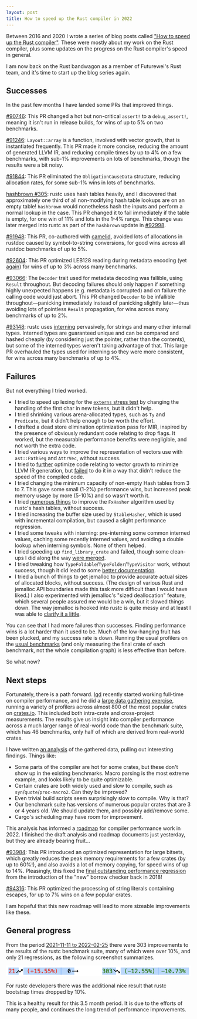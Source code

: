 ```yaml
---
layout: post
title: How to speed up the Rust compiler in 2022
---
```


Between 2016 and 2020 I wrote a series of blog posts called ["How to speed up
the Rust
compiler"](https://blog.mozilla.org/nnethercote/2020/09/08/how-to-speed-up-the-rust-compiler-one-last-time/).
These were mostly about my work on the Rust compiler, plus some updates on the
progress on the Rust compiler's speed in general.

I am now back on the Rust bandwagon as a member of Futurewei's Rust team, and
it's time to start up the blog series again.

## Successes

In the past few months I have landed some PRs that improved things.

[#90746](https://github.com/rust-lang/rust/pull/90746): This PR changed a hot
but non-critical `assert!` to a `debug_assert!`, meaning it isn't run in
release builds, for wins of up to 5% on two benchmarks.

[#91246](https://github.com/rust-lang/rust/pull/91246): `Layout::array` is a
function, involved with vector growth, that is instantiated frequently. This PR
made it more concise, reducing the amount of generated LLVM IR, and reducing
compile times by up to 4% on a few benchmarks, with sub-1% improvements on lots
of benchmarks, though the results were a bit noisy.

[#91844](https://github.com/rust-lang/rust/pull/91844/): This PR eliminated the
`ObligationCauseData` structure, reducing allocation rates, for some sub-1%
wins in lots of benchmarks.

[hashbrown #305](https://github.com/rust-lang/hashbrown/pull/305): rustc uses
hash tables heavily, and I discovered that approximately one third of all
non-modifying hash table lookups are on an empty table! `hashbrown` would
nonetheless hash the inputs and perform a normal lookup in the case. This PR
changed it to fail immediately if the table is empty, for one win of 11% and
lots in the 1-4% range. This change was later merged into rustc as part of the
`hashbrown` update in
[#92998](https://github.com/rust-lang/rust/pull/92998).

[#91948](https://github.com/rust-lang/rust/pull/91948): This PR, co-authored
with [camelid](https://github.com/camelid), avoided lots of allocations in
rustdoc caused by symbol-to-string conversions, for good wins across all
rustdoc benchmarks of up to 5%.

[#92604](https://github.com/rust-lang/rust/pull/92604): This PR optimized
LEB128 reading during metadata encoding (yet
[again](https://github.com/rust-lang/rust/pull/69050)) for wins of up to 3%
across many benchmarks.

[#93066](https://github.com/rust-lang/rust/pull/93066): The `Decoder` trait
used for metadata decoding was fallible, using `Result` throughout. But
decoding failures should only happen if something highly unexpected happens
(e.g. metadata is corrupted) and on failure the calling code would just abort.
This PR changed `Decoder` to be infallible throughout—panicking immediately
instead of panicking slightly later—thus avoiding lots of pointless `Result`
propagation, for wins across many benchmarks of up to 2%.

[#93148](https://github.com/rust-lang/rust/pull/93148): rustc uses
[interning](https://en.wikipedia.org/wiki/String_interning) pervasively, for
strings and many other internal types. Interned types are guaranteed unique and
can be compared and hashed cheaply (by considering just the pointer, rather
than the contents), but some of the interned types weren't taking advantage of
that. This large PR overhauled the types used for interning so they were more
consistent, for wins across many benchmarks of up to 4%.

## Failures

But not everything I tried worked.

- I tried to speed up lexing for the [`externs` stress
  test](https://github.com/rust-lang/rustc-perf/blob/master/collector/benchmarks/externs/src/lib.rs)
  by changing the handling of the first char in new tokens, but it didn't help.
- I tried shrinking various arena-allocated types, such as `Ty` and
  `Predicate`, but it didn't help enough to be worth the effort.
- I drafted a dead store elimination optimization pass for MIR, inspired by the
  presence of obviously redundant code relating to drop flags. It worked, but
  the measurable performance benefits were negligible, and not worth the extra
  code.
- I tried various ways to improve the representation of vectors use with
  `ast::PathSeg` and `AttrVec`, without success.
- I tried to [further](https://github.com/rust-lang/rust/pull/72013) optimize
  code relating to vector growth to minimize LLVM IR generation, but
  [failed](https://github.com/rust-lang/rust/pull/91848) to do it in a way that
  didn't reduce the speed of the compiled code.
- I tried changing the minimum capacity of non-empty Hash tables from 3 to 7.
  This gave some small (1-2%) performance wins, but increased peak memory usage
  by more (5-10%) and so wasn't worth it.
- I tried [numerous
  things](https://nnethercote.github.io/2021/12/08/a-brutally-effective-hash-function-in-rust.html)
  to improve the `FxHasher` algorithm used by rustc's hash tables, without
  success.
- I tried increasing the buffer size used by `StableHasher`, which is used
  with incremental compilation, but caused a slight performance regression. 
- I tried some tweaks with interning: pre-interning some common interned
  values, caching some recently interned values, and avoiding a double lookup
  when interning symbols. None of them helped.
- I tried speeding up `find_library_crate` and failed, though some 
  clean-ups I did along the way [were
  merged](https://github.com/rust-lang/rust/pull/93608).
- I tried tweaking how `TypeFoldable`/`TypeFolder`/`TypeVisitor` work, without
  success, though it did lead to some [better
  documentation](https://github.com/rust-lang/rust/pull/93758).
- I tried a bunch of things to get jemalloc to provide accurate actual sizes of
  allocated blocks, without success. (The design of various Rust and jemalloc
  API boundaries made this task more difficult than I would have liked.) I also
  experimented with jemalloc's "sized deallocation" feature, which several
  people assured me would be a win, but it slowed things down. The way jemalloc
  is hooked into rustc is quite messy and at least I was able to [clarify it a
  little](https://github.com/rust-lang/rust/pull/92222).

You can see that I had more failures than successes. Finding performance wins
is a lot harder than it used to be. Much of the low-hanging fruit has been
plucked, and my success rate is down. Running the usual profilers on the [usual
benchmarks](https://github.com/rust-lang/rustc-perf/tree/master/collector/benchmarks)
(and only measuring the final crate of each benchmark, not the whole
compilation graph) is less effective than before.

So what now?

## Next steps

Fortunately, there is a path forward. [lqd](https://github.com/lqd/) recently
started working full-time on compiler performance, and he did a [large data
gathering exercise](https://github.com/lqd/rustc-benchmarking-data), running a
variety of profilers across almost 800 of the most popular crates on
[crates.io](https://crates.io/). This included both intra-crate and
cross-project measurements. The results give us insight into compiler
performance across a much larger range of real-world code than the benchmark
suite, which has 46 benchmarks, only half of which are derived from real-world
crates.

I have written [an analysis](https://hackmd.io/mxdn4U58Su-UQXwzOHpHag?view) of
the gathered data, pulling out interesting findings. Things like:
- Some parts of the compiler are hot for some crates, but these don't show up
  in the existing benchmarks. Macro parsing is the most extreme example, and
  looks likely to be quite optimizable.
- Certain crates are both widely used and slow to compile, such as
  `syn`/`quote`/`proc-macro2`. Can they be improved?
- Even trivial build scripts seem surprisingly slow to compile. Why is that?
- Our benchmark suite has versions of numerous popular crates that are 3 or 4
  years old. We should update them, and possibly add/remove some.
- Cargo's scheduling may have room for improvement.

This analysis has informed a
[roadmap](https://hackmd.io/YJQSj_nLSZWl2sbI84R1qA?view) for compiler
performance work in 2022. I finished the draft analysis and roadmap documents
just yesterday, but they are already bearing fruit...

[#93984](https://github.com/rust-lang/rust/pull/93984/): This PR introduced an
optimized representation for large bitsets, which greatly reduces the peak
memory requirements for a few crates (by up to 60%!), and also avoids a lot of
memory copying, for speed wins of up to 14%. Pleasingly, this fixed the 
[final outstanding performance
regression](https://github.com/rust-lang/rust/issues/54208) from the
introduction of the "new" borrow checker back in 2018!

[#94316](https://github.com/rust-lang/rust/pull/94316): This PR optimized the
processing of string literals containing escapes, for up to 7% wins on a few
popular crates.

I am hopeful that this new roadmap will lead to more sizeable improvements like
these.

## General progress

From the period [2021-11-11 to
2022-02-25](https://perf.rust-lang.org/compare.html?start=2021-11-11&end=2022-02-25&stat=wall-time)
there were 303 improvements to the results of the rustc benchmark suite, many
of which were over 10%, and only 21 regressions, as the following screenshot
summarizes.

![rustc-perf wall-time 2021-11-11 to 2022-02-25](/images/2022/02/25/rustc-perf-wall-time-2021-11-11-to-2022-02-25.png)

For rustc developers there was the additional nice result that rustc bootstrap
times dropped by 10%.

This is a healthy result for this 3.5 month period. It is due to the efforts of
many people, and continues the long trend of performance improvements.
